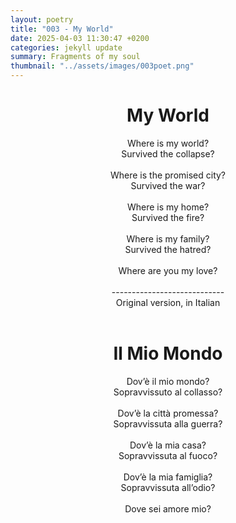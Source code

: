 ```yaml
---
layout: poetry
title: "003 - My World"
date: 2025-04-03 11:30:47 +0200
categories: jekyll update
summary: Fragments of my soul
thumbnail: "../assets/images/003poet.png"
---
```


<div style="text-align: center;">
<h1>My World</h1>
</div>
<div style="text-align: center;">
Where is my world?<br>
Survived the collapse?<br>
<br>
Where is the promised city?<br>
Survived the war?<br>
<br>
Where is my home?<br>
Survived the fire?<br>
<br>
Where is my family?<br>
Survived the hatred?<br>
<br>
Where are you my love?<br>
</div>
<br>
<div style="text-align: center;">
----------------------------<br>
Original version, in Italian</div>
<br>
<div style="text-align: center;">
<h1>Il Mio Mondo</h1>
</div>
<div style="text-align: center;">
Dov’è il mio mondo?<br>
Sopravvissuto al collasso?<br>
<br>
Dov’è la città promessa?<br>
Sopravvissuta alla guerra?<br>
<br>
Dov’è la mia casa?<br>
Sopravvissuta al fuoco?<br>
<br>
Dov’è la mia famiglia?<br>
Sopravvissuta all’odio?<br>
<br>
Dove sei amore mio?<br>
</div>
